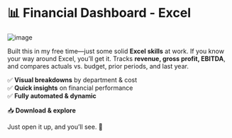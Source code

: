 # 📊 Financial Dashboard - Excel  


![image](https://github.com/user-attachments/assets/2e490b6c-a6dc-46eb-a02b-1f1f92ae4174)


Built this in my free time—just some solid **Excel skills** at work. If you know your way around Excel, you’ll get it. Tracks **revenue, gross profit, EBITDA**, and compares actuals vs. budget, prior periods, and last year.  

✅ **Visual breakdowns** by department & cost  
✅ **Quick insights** on financial performance  
✅ **Fully automated & dynamic**  

📥 **Download & explore**

Just open it up, and you’ll see. 🚀
